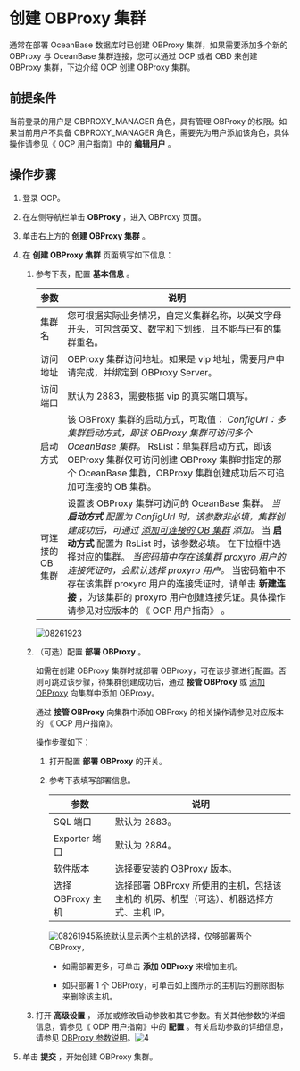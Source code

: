 创建 OBProxy 集群
==================================

通常在部署 OceanBase 数据库时已创建 OBProxy 集群，如果需要添加多个新的 OBProxy 与 OceanBase 集群连接，您可以通过 OCP 或者 OBD 来创建 OBProxy 集群，下边介绍 OCP 创建 OBProxy 集群。

前提条件
-------------------------

当前登录的用户是 OBPROXY_MANAGER 角色，具有管理 OBProxy 的权限。如果当前用户不具备 OBPROXY_MANAGER 角色，需要先为用户添加该角色，具体操作请参见《 OCP 用户指南》中的 **编辑用户** 。

**操作步骤**
-----------------------------

1. 登录 OCP。

2. 在左侧导航栏单击 **OBProxy** ，进入 OBProxy 页面。

3. 单击右上方的 **创建 OBProxy 集群** 。

4. 在 **创建 OBProxy 集群** 页面填写如下信息：

   1. 参考下表，配置 **基本信息** 。

      |     参数     |                                                                                                                                                                                                                                                                                          说明                                                                                                                                                                                                                                                                                          |
      |------------|--------------------------------------------------------------------------------------------------------------------------------------------------------------------------------------------------------------------------------------------------------------------------------------------------------------------------------------------------------------------------------------------------------------------------------------------------------------------------------------------------------------------------------------------------------------------------------------|
      | 集群名        | 您可根据实际业务情况，自定义集群名称，以英文字母开头，可包含英文、数字和下划线，且不能与已有的集群重名。                                                                                                                                                                                                                                                                                                                                                                                                                                                                                                                                 |
      | 访问地址       | OBProxy 集群访问地址。如果是 vip 地址，需要用户申请完成，并绑定到 OBProxy Server。                                                                                                                                                                                                                                                                                                                                                                                                                                                                                                                              |
      | 访问端口       | 默认为 2883，需要根据 vip 的真实端口填写。                                                                                                                                                                                                                                                                                                                                                                                                                                                                                                                                                           |
      | 启动方式       | 该 OBProxy 集群的启动方式，可取值： *ConfigUrl：多集群启动方式，即该 OBProxy 集群可访问多个 OceanBase 集群。* RsList：单集群启动方式，即该 OBProxy 集群仅可访问创建 OBProxy 集群时指定的那个 OceanBase 集群，OBProxy 集群创建成功后不可追加可连接的 OB 集群。                                                                                                                                                                                                                                                                                                   |
      | 可连接的 OB 集群 | 设置该 OBProxy 集群可访问的 OceanBase 集群。 *当 **启动方式** 配置为 ConfigUrl 时，该参数非必填，集群创建成功后，可通过 [添加可连接的 OB 集群](6.manage-OBProxy-connected-OB-clusters.md) 添加。* 当 **启动方式** 配置为 RsList 时，该参数必填。 在下拉框中选择对应的集群。 *当密码箱中存在该集群 proxyro 用户的连接凭证时，会默认选择 proxyro 用户。* 当密码箱中不存在该集群 proxyro 用户的连接凭证时，请单击 **新建连接** ，为该集群的 proxyro 用户创建连接凭证。具体操作请参见对应版本的 《 OCP 用户指南》 。      |

      ![08261923](http://icms-x-dita.oss-cn-zhangjiakou.aliyuncs.com/xdita-output/zh-CN/task15904357/images/p312780.png?Expires=7258125489&OSSAccessKeyId=LTAIJfoPL6wmrirR&Signature=nTj%2BYa1%2FzwfJNx4BZ%2BNZHunS%2FaY%3D)

   2. （可选）配置 **部署 OBProxy** 。

      如需在创建 OBProxy 集群时就部署 OBProxy，可在该步骤进行配置。否则可跳过该步骤，待集群创建成功后，通过 **接管 OBProxy** 或 [添加 OBProxy](../3.manage-obproxy/1.add-OBProxy.md) 向集群中添加 OBProxy。

      通过 **接管 OBProxy** 向集群中添加 OBProxy 的相关操作请参见对应版本的 《 OCP 用户指南》。

      操作步骤如下：

      1. 打开配置 **部署 OBProxy** 的开关。

      2. 参考下表填写部署信息。

         |      参数       |                         说明                         |
         |---------------|----------------------------------------------------|
         | SQL 端口        | 默认为 2883。                                          |
         | Exporter 端口   | 默认为 2884。                                          |
         | 软件版本          | 选择要安装的 OBProxy 版本。                                 |
         | 选择 OBProxy 主机 | 选择部署 OBProxy 所使用的主机，包括该主机的 机房、机型（可选）、机器选择方式、主机 IP。 |

         ![08261945](http://icms-x-dita.oss-cn-zhangjiakou.aliyuncs.com/xdita-output/zh-CN/task15904357/images/p312784.png?Expires=7258125489&OSSAccessKeyId=LTAIJfoPL6wmrirR&Signature=eueMHkVB7bplwtO8PzXdgdJgl78%3D)系统默认显示两个主机的选择，仅够部署两个 OBProxy，

         * 如需部署更多，可单击 **添加 OBProxy** 来增加主机。

         * 如只部署 1 个 OBProxy，可单击如上图所示的主机后的删除图标来删除该主机。

   3. 打开 **高级设置** ， 添加或修改启动参数和其它参数。有关其他参数的详细信息，请参见《 ODP 用户指南》中的 **配置** 。有关启动参数的详细信息，请参见 [OBProxy 参数说明](../4.obproxy-parameter-description.md)。![4](http://icms-x-dita.oss-cn-zhangjiakou.aliyuncs.com/xdita-output/zh-CN/task15904357/images/p240600.png?Expires=7258125489&OSSAccessKeyId=LTAIJfoPL6wmrirR&Signature=MEanBY2RmA2t7wRZSl29BsiyRE0%3D)

5. 单击 **提交** ，开始创建 OBProxy 集群。
